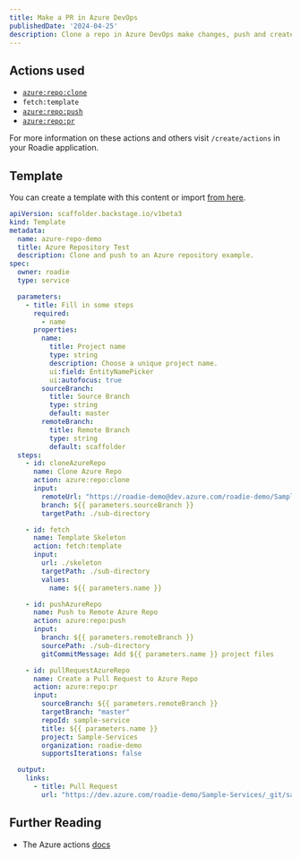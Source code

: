 ```yaml
---
title: Make a PR in Azure DevOps 
publishedDate: '2024-04-25'
description: Clone a repo in Azure DevOps make changes, push and create a PR.
---
```


## Actions used

- [`azure:repo:clone`](https://github.com/Parfuemerie-Douglas/scaffolder-backend-module-azure-repositories)
- `fetch:template`
- [`azure:repo:push`](https://github.com/Parfuemerie-Douglas/scaffolder-backend-module-azure-repositories)
- [`azure:repo:pr`](https://github.com/Parfuemerie-Douglas/scaffolder-backend-module-azure-repositories)

For more information on these actions and others visit `/create/actions` in your Roadie application.

## Template

You can create a template with this content or import [from here](https://github.com/roadie-demo/scaffolder-examples/blob/main/azure-actions/template.yaml). 

```yaml
apiVersion: scaffolder.backstage.io/v1beta3
kind: Template
metadata:
  name: azure-repo-demo
  title: Azure Repository Test
  description: Clone and push to an Azure repository example.
spec:
  owner: roadie
  type: service

  parameters:
    - title: Fill in some steps
      required:
        - name
      properties:
        name:
          title: Project name
          type: string
          description: Choose a unique project name.
          ui:field: EntityNamePicker
          ui:autofocus: true
        sourceBranch:
          title: Source Branch
          type: string
          default: master
        remoteBranch:
          title: Remote Branch
          type: string
          default: scaffolder
  steps:
    - id: cloneAzureRepo
      name: Clone Azure Repo
      action: azure:repo:clone
      input:
        remoteUrl: "https://roadie-demo@dev.azure.com/roadie-demo/Sample-Services/_git/sample-service"
        branch: ${{ parameters.sourceBranch }}
        targetPath: ./sub-directory

    - id: fetch
      name: Template Skeleton
      action: fetch:template
      input:
        url: ./skeleton
        targetPath: ./sub-directory
        values:
          name: ${{ parameters.name }}

    - id: pushAzureRepo
      name: Push to Remote Azure Repo
      action: azure:repo:push
      input:
        branch: ${{ parameters.remoteBranch }}
        sourcePath: ./sub-directory
        gitCommitMessage: Add ${{ parameters.name }} project files

    - id: pullRequestAzureRepo
      name: Create a Pull Request to Azure Repo
      action: azure:repo:pr
      input:
        sourceBranch: ${{ parameters.remoteBranch }}
        targetBranch: "master"
        repoId: sample-service
        title: ${{ parameters.name }}
        project: Sample-Services
        organization: roadie-demo
        supportsIterations: false

  output:
    links:
      - title: Pull Request
        url: "https://dev.azure.com/roadie-demo/Sample-Services/_git/sample-service/pullrequest/${{ outputs.pullRequestAzureRepo.pullRequestId}}"
```

## Further Reading
* The Azure actions [docs](https://github.com/Parfuemerie-Douglas/scaffolder-backend-module-azure-repositories)